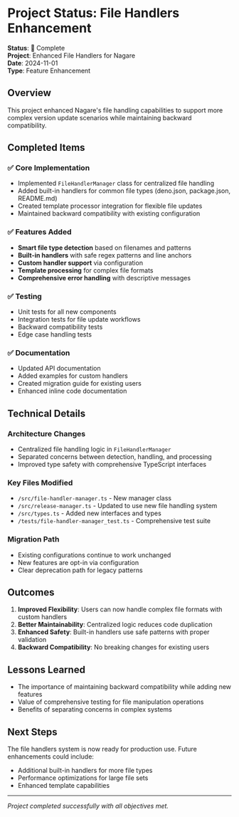 # Project Status: File Handlers Enhancement

**Status**: 🍃 Complete\
**Project**: Enhanced File Handlers for Nagare\
**Date**: 2024-11-01\
**Type**: Feature Enhancement

## Overview

This project enhanced Nagare's file handling capabilities to support more complex version update scenarios while
maintaining backward compatibility.

## Completed Items

### ✅ Core Implementation

- Implemented `FileHandlerManager` class for centralized file handling
- Added built-in handlers for common file types (deno.json, package.json, README.md)
- Created template processor integration for flexible file updates
- Maintained backward compatibility with existing configuration

### ✅ Features Added

- **Smart file type detection** based on filenames and patterns
- **Built-in handlers** with safe regex patterns and line anchors
- **Custom handler support** via configuration
- **Template processing** for complex file formats
- **Comprehensive error handling** with descriptive messages

### ✅ Testing

- Unit tests for all new components
- Integration tests for file update workflows
- Backward compatibility tests
- Edge case handling tests

### ✅ Documentation

- Updated API documentation
- Added examples for custom handlers
- Created migration guide for existing users
- Enhanced inline code documentation

## Technical Details

### Architecture Changes

- Centralized file handling logic in `FileHandlerManager`
- Separated concerns between detection, handling, and processing
- Improved type safety with comprehensive TypeScript interfaces

### Key Files Modified

- `/src/file-handler-manager.ts` - New manager class
- `/src/release-manager.ts` - Updated to use new file handling system
- `/src/types.ts` - Added new interfaces and types
- `/tests/file-handler-manager_test.ts` - Comprehensive test suite

### Migration Path

- Existing configurations continue to work unchanged
- New features are opt-in via configuration
- Clear deprecation path for legacy patterns

## Outcomes

1. **Improved Flexibility**: Users can now handle complex file formats with custom handlers
2. **Better Maintainability**: Centralized logic reduces code duplication
3. **Enhanced Safety**: Built-in handlers use safe patterns with proper validation
4. **Backward Compatibility**: No breaking changes for existing users

## Lessons Learned

- The importance of maintaining backward compatibility while adding new features
- Value of comprehensive testing for file manipulation operations
- Benefits of separating concerns in complex systems

## Next Steps

The file handlers system is now ready for production use. Future enhancements could include:

- Additional built-in handlers for more file types
- Performance optimizations for large file sets
- Enhanced template capabilities

---

_Project completed successfully with all objectives met._
